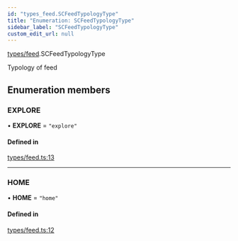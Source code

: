 ```yaml
---
id: "types_feed.SCFeedTypologyType"
title: "Enumeration: SCFeedTypologyType"
sidebar_label: "SCFeedTypologyType"
custom_edit_url: null
---
```


[types/feed](../modules/types_feed).SCFeedTypologyType

Typology of feed

## Enumeration members

### EXPLORE

• **EXPLORE** = `"explore"`

#### Defined in

[types/feed.ts:13](https://github.com/selfcommunity/community-ui/blob/7f26f69/packages/sc-core/src/types/feed.ts#L13)

___

### HOME

• **HOME** = `"home"`

#### Defined in

[types/feed.ts:12](https://github.com/selfcommunity/community-ui/blob/7f26f69/packages/sc-core/src/types/feed.ts#L12)
